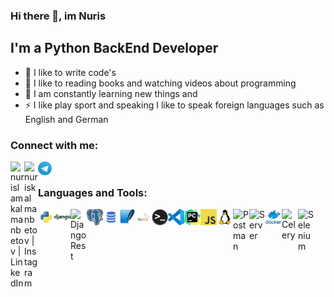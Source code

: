 ### Hi there 👋, im Nuris


## I'm a Python BackEnd Developer
- 💪 I like to write code's
- 🎉 I like to reading books and watching videos about programming
- 🥅 I am constantly learning new things and 
- ⚡ I like play sport and speaking I like to speak foreign languages such as 
English and German

### Connect with me:

  [<img align="left" alt="nurislamkalmanbetov | LinkedIn" width="22px" src="https://cdn1.iconfinder.com/data/icons/logotypes/32/square-linkedin-256.png" />][linkedin] [<img align="left" alt="nuriskalmanbetov | Instagram" width="22px" src="https://cdn-icons-png.flaticon.com/512/2111/2111463.png" />][instagram]
  [<img align="left" alt="ennello | Instagram" width="22px" src="https://github.com/github/explore/blob/main/topics/telegram/telegram.png" />][telegram]
<br />

### Languages and Tools:


<img align="left" alt="Python" width="26px" src="https://raw.githubusercontent.com/github/explore/80688e429a7d4ef2fca1e82350fe8e3517d3494d/topics/python/python.png" />
<img align="left" alt="Django" width="26px" src="https://raw.githubusercontent.com/github/explore/80688e429a7d4ef2fca1e82350fe8e3517d3494d/topics/django/django.png" />
<img align="left" alt="DjangoRest" width="26px" src="https://storage.caktusgroup.com/media/blog-images/drf-logo2.png" />
<img align="left" alt="Postgres" width="26px" src="https://github.com/github/explore/blob/main/topics/postgresql/postgresql.png" />
<img align="left" alt="sql" width="26px" src="https://github.com/github/explore/blob/main/topics/sql/sql.png" />
<img align="left" alt="sqlite" width="26px" src="https://github.com/github/explore/blob/main/topics/sqlite/sqlite.png" />
<img align="left" alt="Mysql" width="26px" src="https://github.com/github/explore/blob/main/topics/mysql/mysql.png" />
<img align="left" alt="Terminal" width="26px" src="https://github.com/github/explore/blob/main/topics/terminal/terminal.png" />
<img align="left" alt="Visual Studio Code" width="26px" src="https://raw.githubusercontent.com/github/explore/80688e429a7d4ef2fca1e82350fe8e3517d3494d/topics/visual-studio-code/visual-studio-code.png" />
<img align="left" alt="PyCharm" width="26px" src="https://github.com/github/explore/blob/main/topics/pycharm/pycharm.png" />
<img align="left" alt="JavaScript" width="26px" src="https://raw.githubusercontent.com/github/explore/80688e429a7d4ef2fca1e82350fe8e3517d3494d/topics/javascript/javascript.png" />
<img align="left" alt="Linux" width="26px" src="https://github.com/github/explore/blob/main/topics/linux/linux.png" />
<img align="left" alt="Postman" width="26px" src="https://dashboard.snapcraft.io/site_media/appmedia/2018/11/logo-mark.png" />
<img align="left" alt="Server" width="26px" src="https://media.istockphoto.com/vectors/server-icon-vector-sign-and-symbol-isolated-on-white-background-logo-vector-id1025651396?k=20&m=1025651396&s=170667a&w=0&h=B351-gN5A_fRI_qnwx0XsqF2kYvpVQegsKP2qxC_Ynw=" />
<img align="left" alt="Docker" width="26px" src="https://github.com/github/explore/blob/main/topics/docker/docker.png" />
<img align="left" alt="Celery" width="26px" src="https://github.com/celery/celery/blob/master/docs/_static/celery_128.png?raw=true" />
<img align="left" alt="Selenium" width="26px" src="https://github.com/SeleniumHQ/selenium/raw/trunk/common/logo/webdriver-logo.png" />

<br />
<br />




[linkedin]: https://www.linkedin.com/in/nurislam-kalmanbetov-5461a0242
[instagram]: https://www.instagram.com/nuris.klm/
[telegram]: https://www.t.me/Nurislamkalmanbetov/
